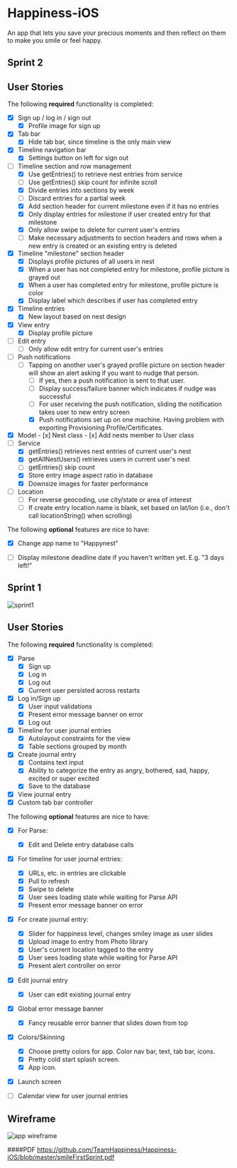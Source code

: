 # Happiness-iOS
   An app that lets you save your precious moments and then reflect on them to make you smile or feel happy.

## Sprint 2

## User Stories

The following **required** functionality is completed:

- [x] Sign up / log in / sign out
   - [x] Profile image for sign up
- [x] Tab bar
   - [x] Hide tab bar, since timeline is the only main view
- [x] Timeline navigation bar
   - [x] Settings button on left for sign out
- [ ] Timeline section and row management
   - [x] Use getEntries() to retrieve nest entries from service
   - [ ] Use getEntries() skip count for infinite scroll
   - [x] Divide entries into sections by week
   - [ ] Discard entries for a partial week
   - [x] Add section header for current milestone even if it has no entries
   - [x] Only display entries for milestone if user created entry for that milestone
   - [x] Only allow swipe to delete for current user's entries
   - [ ] Make necessary adjustments to section headers and rows when a new entry is created or an existing entry is deleted
- [x] Timeline "milestone" section header
   - [x] Displays profile pictures of all users in nest
   - [x] When a user has not completed entry for milestone, profile picture is grayed out
   - [x] When a user has completed entry for milestone, profile picture is color
   - [x] Display label which describes if user has completed entry
- [x] Timeline entries
  - [x] New layout based on nest design
- [x] View entry
  - [x] Display profile picture
- [ ] Edit entry
  - [ ] Only allow edit entry for current user's entries
- [ ] Push notifications
   - [ ] Tapping on another user's grayed profile picture on section header will show an alert asking if you want to nudge that person.
      - [ ] If yes, then a push notification is sent to that user.
      - [ ] Display success/failure banner which indicates if nudge was successful
      - [ ] For user receiving the push notification, sliding the notification takes user to new entry screen
      - [x] Push notifications set up on one machine. Having problem with exporting Provisioning Profile/Certificates.
- [x] Model
      - [x] Nest class
      - [x] Add nests member to User class
- [ ] Service
   - [x] getEntries() retrieves nest entries of current user's nest
   - [x] getAllNestUsers() retrieves users in current user's nest
   - [ ] getEntries() skip count
   - [x] Store entry image aspect ratio in database
   - [x] Downsize images for faster performance
- [ ] Location
   - [ ] For reverse geocoding, use city/state or area of interest
   - [ ] If create entry location name is blank, set based on lat/lon (i.e., don't call locationString() when scrolling)

The following **optional** features are nice to have:

- [x] Change app name to "Happynest"
- [ ] Display milestone deadline date if you haven't written yet. E.g. "3 days left!"


## Sprint 1

<img src="https://github.com/TeamHappiness/Happiness-iOS/blob/master/Happinest.gif" alt="sprint1"/>

## User Stories

The following **required** functionality is completed:

- [x] Parse
   - [x] Sign up
   - [x] Log in
   - [x] Log out
   - [x] Current user persisted across restarts
- [x] Log in/Sign up
   - [x] User input validations
   - [x] Present error message banner on error
   - [x] Log out
- [x] Timeline for user journal entries
   - [x] Autolayout constraints for the view
   - [x] Table sections grouped by month
- [x] Create journal entry
   - [x] Contains text input
   - [x] Ability to categorize the entry as angry, bothered, sad, happy, excited or super excited
   - [x] Save to the database
- [x] View journal entry
- [x] Custom tab bar controller

The following **optional** features are nice to have:

- [x] For Parse:
   - [x] Edit and Delete entry database calls
- [x] For timeline for user journal entries:
   - [x] URLs, etc. in entries are clickable
   - [x] Pull to refresh
   - [x] Swipe to delete
   - [x] User sees loading state while waiting for Parse API
   - [x] Present error message banner on error
- [x] For create journal entry:
   - [x] Slider for happiness level, changes smiley image as user slides
   - [x] Upload image to entry from Photo library
   - [x] User's current location tagged to the entry
   - [x] User sees loading state while waiting for Parse API
   - [x] Present alert controller on error
- [x] Edit journal entry
   - [x] User can edit existing journal entry
- [x] Global error message banner
   - [x] Fancy reusable error banner that slides down from top
- [x] Colors/Skinning
   - [x] Choose pretty colors for app. Color nav bar, text, tab bar, icons.
   - [x] Pretty cold start splash screen.
   - [x] App icon.
- [x] Launch screen
- [ ] Calendar view for user journal entries



## Wireframe

<img src="https://github.com/TeamHappiness/Happiness-iOS/blob/master/smileFirstSprint.gif" alt="app wireframe"/>



####PDF
https://github.com/TeamHappiness/Happiness-iOS/blob/master/smileFirstSprint.pdf


